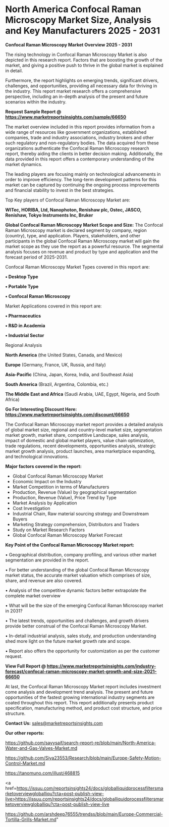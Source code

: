 # North America Confocal Raman Microscopy Market Size, Analysis and Key Manufacturers 2025 - 2031

<Strong> Confocal Raman Microscopy Market Overview 2025 - 2031</strong>

The rising technology in Confocal Raman Microscopy Market is also depicted in this research report. Factors that are boosting the growth of the market, and giving a positive push to thrive in the global market is explained in detail.

Furthermore, the report highlights on emerging trends, significant drivers, challenges, and opportunities, providing all necessary data for thriving in the industry. This report market research offers a comprehensive perspective, including an in-depth analysis of the present and future scenarios within the industry.

<strong>Request Sample Report @ <a href=https://www.marketreportsinsights.com/sample/66650>https://www.marketreportsinsights.com/sample/66650</a></strong>

The market overview included in this report provides information from a wide range of resources like government organizations, established companies, trade and industry associations, industry brokers and other such regulatory and non-regulatory bodies. The data acquired from these organizations authenticate the Confocal Raman Microscopy research report, thereby aiding the clients in better decision making. Additionally, the data provided in this report offers a contemporary understanding of the market dynamics.

The leading players are focusing mainly on technological advancements in order to improve efficiency. The long-term development patterns for this market can be captured by continuing the ongoing process improvements and financial stability to invest in the best strategies.

Top Key players of Confocal Raman Microscopy Market are:

<strong>WITec, HORIBA, Ltd, Nanophoton, Renishaw plc, Ostec, JASCO, Renishaw, Tokyo Instruments Inc, Bruker</strong>

<strong><b>Global Confocal Raman Microscopy Market Scope and Size:</b></strong>
The Confocal Raman Microscopy market is declared segment by company, region (country), type, and application. Players, stakeholders, and other participants in the global Confocal Raman Microscopy market will gain the market scope as they use the report as a powerful resource. The segmental analysis focuses on revenue and product by type and application and the forecast period of 2025-2031.

Confocal Raman Microscopy Market Types covered in this report are:

<strong>• Desktop Type

• Portable Type

• Confocal Raman Microscopy</strong>

Market Applications covered in this report are:

<strong>• Pharmaceutics

• R&D in Academia

• Industrial Sector</strong> 

Regional Analysis

<strong>North America</strong> (the United States, Canada, and Mexico)

<strong>Europe</strong> (Germany, France, UK, Russia, and Italy)

<strong>Asia-Pacific</strong> (China, Japan, Korea, India, and Southeast Asia)

<strong>South America</strong> (Brazil, Argentina, Colombia, etc.)

<strong>The Middle East and Africa</strong> (Saudi Arabia, UAE, Egypt, Nigeria, and South Africa)

<strong>Go For Interesting Discount Here: <a href=https://www.marketreportsinsights.com/discount/66650>https://www.marketreportsinsights.com/discount/66650</a></strong>

The Confocal Raman Microscopy market report provides a detailed analysis of global market size, regional and country-level market size, segmentation market growth, market share, competitive Landscape, sales analysis, impact of domestic and global market players, value chain optimization, trade regulations, recent developments, opportunities analysis, strategic market growth analysis, product launches, area marketplace expanding, and technological innovations.

<strong><b>Major factors covered in the report:</b></strong>
<ul>
  <li>Global Confocal Raman Microscopy Market </li>
  <li>Economic Impact on the Industry</li>
  <li>Market Competition in terms of Manufacturers</li>
  <li>Production, Revenue (Value) by geographical segmentation</li>
  <li>Production, Revenue (Value), Price Trend by Type</li>
  <li>Market Analysis by Application</li>
  <li>Cost Investigation</li>
  <li>Industrial Chain, Raw material sourcing strategy and Downstream Buyers</li>
  <li>Marketing Strategy comprehension, Distributors and Traders</li>
  <li>Study on Market Research Factors</li>
  <li>Global Confocal Raman Microscopy Market Forecast</li>
</ul>

<strong><b>Key Point of the Confocal Raman Microscopy Market report:</b></strong>

• Geographical distribution, company profiling, and various other market segmentation are provided in the report.

• For better understanding of the global Confocal Raman Microscopy market status, the accurate market valuation which comprises of size, share, and revenue are also covered.

• Analysis of the competitive dynamic factors better extrapolate the complete market overview

• What will be the size of the emerging Confocal Raman Microscopy market in 2031?

• The latest trends, opportunities and challenges, and growth drivers provide better construal of the Confocal Raman Microscopy Market.

• In-detail industrial analysis, sales study, and production understanding shed more light on the future market growth rate and scope.

• Report also offers the opportunity for customization as per the customer request.

<strong><b>View Full Report @ <a href=https://www.marketreportsinsights.com/industry-forecast/confocal-raman-microscopy-market-growth-and-size-2021-66650>https://www.marketreportsinsights.com/industry-forecast/confocal-raman-microscopy-market-growth-and-size-2021-66650</a></b></strong>


At last, the Confocal Raman Microscopy Market report includes investment come analysis and development trend analysis. The present and future opportunities of the fastest growing international industry segments are coated throughout this report. This report additionally presents product specification, manufacturing method, and product cost structure, and price structure.

<strong>Contact Us:</strong>
sales@marketreportsinsights.com

<strong>Our other reports:</strong>

<a href=https://github.com/sayysaif/search-report-re/blob/main/North-America-Water-and-Gas-Valves-Market.md>https://github.com/sayysaif/search-report-re/blob/main/North-America-Water-and-Gas-Valves-Market.md</a>

<a href=https://github.com/Siya23553/Research/blob/main/Europe-Safety-Motion-Control-Market.md>https://github.com/Siya23553/Research/blob/main/Europe-Safety-Motion-Control-Market.md</a>

<a href=https://tanomuno.com/illust/468815>https://tanomuno.com/illust/468815</a>

<a href=https://issuu.com/reportsinsights24/docs/globalliquidprocessfiltersmarketoverviewgloballiqu?cta=post-publish-view-live>https://issuu.com/reportsinsights24/docs/globalliquidprocessfiltersmarketoverviewgloballiqu?cta=post-publish-view-live</a>

<a href=https://github.com/arshdeep76555/trendss/blob/main/Europe-Commercial-Tortilla-Grills-Market.md>https://github.com/arshdeep76555/trendss/blob/main/Europe-Commercial-Tortilla-Grills-Market.md</a>"
